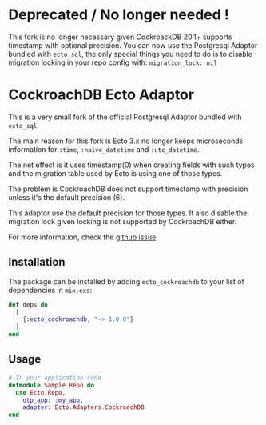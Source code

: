# Deprecated / No longer needed !

This fork is no longer necessary given CockroackDB 20.1+ supports timestamp with optional precision.
You can now use the Postgresql Adaptor bundled with `ecto_sql`, the only special things you need to do is to disable migration locking in your repo config with:
`migration_lock: nil`



# CockroachDB Ecto Adaptor

This is a very small fork of the official Postgresql Adaptor bundled with `ecto_sql`.

The main reason for this fork is Ecto 3.x no longer keeps microseconds information for `:time`, `:naive_datetime` and `:utc_datetime`.

The net effect is it uses timestamp(0) when creating fields with such types and the migration table used by Ecto is using one of those types.

The problem is CockroachDB does not support timestamp with precision unless it's the default precision (6).

This adaptor use the default precision for those types.
It also disable the migration lock given locking is not supported by CockroachDB either.

For more information, check the [github issue](https://github.com/cockroachdb/cockroach/issues/32098)
## Installation

The package can be installed
by adding `ecto_cockroachdb` to your list of dependencies in `mix.exs`:

```elixir
def deps do
  [
    {:ecto_cockroachdb, "~> 1.0.0"}
  ]
end
```

## Usage

```elixir
# In your application code
defmodule Sample.Repo do
  use Ecto.Repo,
    otp_app: :my_app,
    adapter: Ecto.Adapters.CockroachDB
end
```
